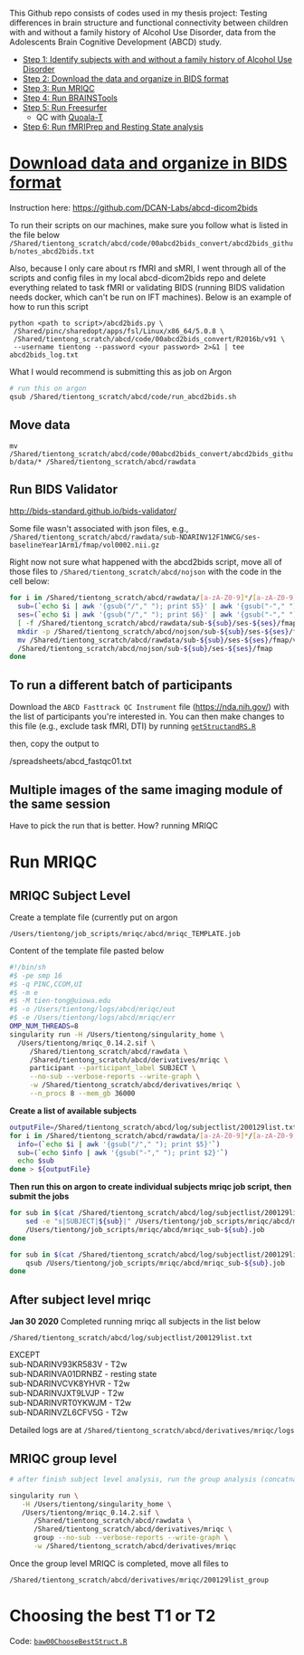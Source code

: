 This Github repo consists of codes used in my thesis project: Testing differences in brain structure and functional connectivity between children with and without a family history of Alcohol Use Disorder, data from the Adolescents Brain Cognitive Development (ABCD) study.

* [Step 1: Identify subjects with and without a family history of Alcohol Use Disorder](https://github.com/tientong98/thesis/tree/master/Family%20History)
* [Step 2: Download the data and organize in BIDS format](https://github.com/tientong98/thesis#download-data-and-organize-in-bids-format)
* [Step 3: Run MRIQC](https://github.com/tientong98/thesis#run-mriqc)
* [Step 4: Run BRAINSTools](https://github.com/tientong98/thesis/tree/master/BRAINSTools%20Analysis)
* [Step 5: Run Freesurfer](https://github.com/tientong98/thesis/tree/master/FreeSurfer)
  * QC with [Quoala-T](https://github.com/Qoala-T)
* [Step 6: Run fMRIPrep and Resting State analysis](https://github.com/tientong98/thesis/tree/master/Resting%20State)

# [Download data and organize in BIDS format](https://github.com/tientong98/thesis/blob/master/run_abcd2bids.sh)

Instruction here: https://github.com/DCAN-Labs/abcd-dicom2bids

To run their scripts on our machines, make sure you follow what is listed in the file below
`/Shared/tientong_scratch/abcd/code/00abcd2bids_convert/abcd2bids_github/notes_abcd2bids.txt`

Also, because I only care about rs fMRI and sMRI, I went through all of the scripts and config files in my local abcd-dicom2bids repo and delete everything related to task fMRI or validating BIDS (running BIDS validation needs docker, which can't be run on IFT machines). Below is an example of how to run this script

```
python <path to script>/abcd2bids.py \
 /Shared/pinc/sharedopt/apps/fsl/Linux/x86_64/5.0.8 \
 /Shared/tientong_scratch/abcd/code/00abcd2bids_convert/R2016b/v91 \
 --username tientong --password <your password> 2>&1 | tee abcd2bids_log.txt 
```

What I would recommend is submitting this as job on Argon

```bash
# run this on argon
qsub /Shared/tientong_scratch/abcd/code/run_abcd2bids.sh 
```

## Move data

`mv /Shared/tientong_scratch/abcd/code/00abcd2bids_convert/abcd2bids_github/data/* /Shared/tientong_scratch/abcd/rawdata`

## Run BIDS Validator

http://bids-standard.github.io/bids-validator/

Some file wasn't associated with json files, e.g., `/Shared/tientong_scratch/abcd/rawdata/sub-NDARINV12F1NWCG/ses-baselineYear1Arm1/fmap/vol0002.nii.gz`

Right now not sure what happened with the abcd2bids script, move all of those files to 
`/Shared/tientong_scratch/abcd/nojson` with the code in the cell below:


```bash
for i in /Shared/tientong_scratch/abcd/rawdata/[a-zA-Z0-9]*/[a-zA-Z0-9]*/fmap ; do 
  sub=(`echo $i | awk '{gsub("/"," "); print $5}' | awk '{gsub("-"," "); print $2}'`)
  ses=(`echo $i | awk '{gsub("/"," "); print $6}' | awk '{gsub("-"," "); print $2}'`)
  [ -f /Shared/tientong_scratch/abcd/rawdata/sub-${sub}/ses-${ses}/fmap/vol*2*.nii.gz ] && \
  mkdir -p /Shared/tientong_scratch/abcd/nojson/sub-${sub}/ses-${ses}/fmap && \
  mv /Shared/tientong_scratch/abcd/rawdata/sub-${sub}/ses-${ses}/fmap/vol*.nii.gz \
  /Shared/tientong_scratch/abcd/nojson/sub-${sub}/ses-${ses}/fmap
done
```

## To run a different batch of participants

Download the `ABCD Fasttrack QC Instrument` file (https://nda.nih.gov/) with the list of participants you're interested in. You can then make changes to this file (e.g., exclude task fMRI, DTI) by running [`getStructandRS.R`](https://github.com/tientong98/thesis/blob/master/getStructandRS.R)

then, copy the output to

<local abcd2bids repo>/spreadsheets/abcd_fastqc01.txt

## Multiple images of the same imaging module of the same session

Have to pick the run that is better. How? running MRIQC



# Run MRIQC

## MRIQC Subject Level

Create a template file (currently put on argon

`/Users/tientong/job_scripts/mriqc/abcd/mriqc_TEMPLATE.job`

Content of the template file pasted below


```bash
#!/bin/sh
#$ -pe smp 16
#$ -q PINC,CCOM,UI
#$ -m e
#$ -M tien-tong@uiowa.edu
#$ -o /Users/tientong/logs/abcd/mriqc/out
#$ -e /Users/tientong/logs/abcd/mriqc/err
OMP_NUM_THREADS=8
singularity run -H /Users/tientong/singularity_home \
  /Users/tientong/mriqc_0.14.2.sif \
     /Shared/tientong_scratch/abcd/rawdata \
     /Shared/tientong_scratch/abcd/derivatives/mriqc \
     participant --participant_label SUBJECT \
     --no-sub --verbose-reports --write-graph \
     -w /Shared/tientong_scratch/abcd/derivatives/mriqc \
     --n_procs 8 --mem_gb 36000
```
**Create a list of available subjects**

```bash
outputFile=/Shared/tientong_scratch/abcd/log/subjectlist/200129list.txt
for i in /Shared/tientong_scratch/abcd/rawdata/[a-zA-Z0-9]*/[a-zA-Z0-9]*/anat ; do 
  info=(`echo $i | awk '{gsub("/"," "); print $5}'`)
  sub=(`echo $info | awk '{gsub("-"," "); print $2}'`)
  echo $sub
done > ${outputFile}
```
**Then run this on argon to create individual subjects mriqc job script, then submit the jobs**

```bash
for sub in $(cat /Shared/tientong_scratch/abcd/log/subjectlist/200129list.txt | tr '\n' ' ') ; do
    sed -e "s|SUBJECT|${sub}|" /Users/tientong/job_scripts/mriqc/abcd/mriqc_TEMPLATE.job > \
    /Users/tientong/job_scripts/mriqc/abcd/mriqc_sub-${sub}.job
done

for sub in $(cat /Shared/tientong_scratch/abcd/log/subjectlist/200129list.txt | tr '\n' ' ') ; do
    qsub /Users/tientong/job_scripts/mriqc/abcd/mriqc_sub-${sub}.job
done 
```

## After subject level mriqc

**Jan 30 2020** Completed running mriqc all subjects in the list below

`/Shared/tientong_scratch/abcd/log/subjectlist/200129list.txt`

EXCEPT  
sub-NDARINV93KR583V - T2w  
sub-NDARINVA01DRNBZ - resting state   
sub-NDARINVCVK8YHVR - T2w  
sub-NDARINVJXT9LVJP - T2w  
sub-NDARINVRT0YKWJM - T2w  
sub-NDARINVZL6CFV5G - T2w  
  
Detailed logs are at `/Shared/tientong_scratch/abcd/derivatives/mriqc/logs`

## MRIQC group level


```bash
# after finish subject level analysis, run the group analysis (concatnate subjects' files)

singularity run \
   -H /Users/tientong/singularity_home \
   /Users/tientong/mriqc_0.14.2.sif \
      /Shared/tientong_scratch/abcd/rawdata \
      /Shared/tientong_scratch/abcd/derivatives/mriqc \
      group --no-sub --verbose-reports --write-graph \
      -w /Shared/tientong_scratch/abcd/derivatives/mriqc
```

Once the group level MRIQC is completed, move all files to

`/Shared/tientong_scratch/abcd/derivatives/mriqc/200129list_group`

# Choosing the best T1 or T2

Code: [`baw00ChooseBestStruct.R`](https://github.com/tientong98/thesis/blob/master/BRAINSTools%20Analysis/baw00ChooseBestStruct.R)
